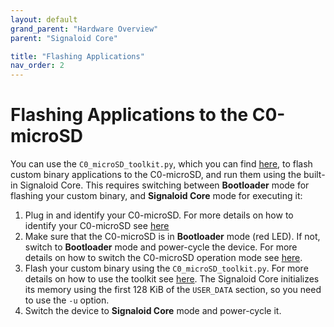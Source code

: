 ```yaml
---
layout: default
grand_parent: "Hardware Overview"
parent: "Signaloid Core"

title: "Flashing Applications"
nav_order: 2
---
```


# Flashing Applications to the C0-microSD
You can use the `C0_microSD_toolkit.py`, which you can find [here](https://github.com/signaloid/C0-microSD-utilities), to flash custom binary applications to the C0-microSD, and run them using the built-in Signaloid Core. This requires switching between **Bootloader** mode for flashing your custom binary, and **Signaloid Core** mode for executing it:

1. Plug in and identify your C0-microSD. For more details on how to identify your C0-microSD see [here](/guides/identify-c0-microsd.html)
2. Make sure that the C0-microSD is in **Bootloader** mode (red LED). If not, switch to **Bootloader** mode and power-cycle the device. For more details on how to switch the C0-microSD operation mode see [here](/guides/switch-c0-microsd-mode.html). 
3. Flash your custom binary using the `C0_microSD_toolkit.py`. For more details on how to use the toolkit see [here](/guides/flash-data-to-c0-microsd.html). The Signaloid Core initializes its memory using the first 128 KiB of the `USER_DATA` section, so you need to use the `-u` option.
4. Switch the device to **Signaloid Core** mode and power-cycle it.
